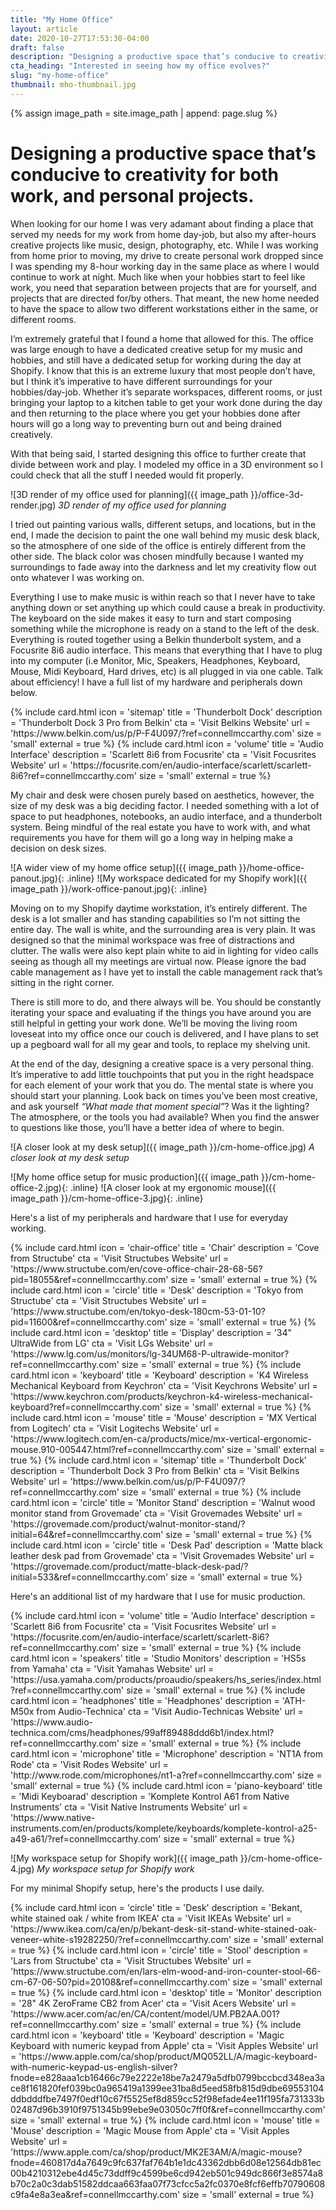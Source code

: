 ```yaml
---
title: "My Home Office"
layout: article
date: 2020-10-27T17:53:30-04:00
draft: false
description: "Designing a productive space that’s conducive to creativity for both work, and personal projects."
cta_heading: "Interested in seeing how my office evolves?"
slug: "my-home-office"
thumbnail: mho-thumbnail.jpg
---
```


{% assign image_path = site.image_path | append: page.slug %}

# Designing a productive space that’s conducive to creativity for both work, and personal projects.

When looking for our home I was very adamant about finding a place that served my needs for my work from home day-job, but also my after-hours creative projects like music, design, photography, etc. While I was working from home prior to moving, my drive to create personal work dropped since I was spending my 8-hour working day in the same place as where I would continue to work at night. Much like when your hobbies start to feel like work, you need that separation between projects that are for yourself, and projects that are directed for/by others. That meant, the new home needed to have the space to allow two different workstations either in the same, or different rooms.

I’m extremely grateful that I found a home that allowed for this. The office was large enough to have a dedicated creative setup for my music and hobbies, and still have a dedicated setup for working during the day at Shopify. I know that this is an extreme luxury that most people don’t have, but I think it’s imperative to have different surroundings for your hobbies/day-job. Whether it’s separate workspaces, different rooms, or just bringing your laptop to a kitchen table to get your work done during the day and then returning to the place where you get your hobbies done after hours will go a long way to preventing burn out and being drained creatively.

With that being said, I started designing this office to further create that divide between work and play. I modeled my office in a 3D environment so I could check that all the stuff I needed would fit properly.

![3D render of my office used for planning]({{ image_path }}/office-3d-render.jpg)
_3D render of my office used for planning_

I tried out painting various walls, different setups, and locations, but in the end, I made the decision to paint the one wall behind my music desk black, so the atmosphere of one side of the office is entirely different from the other side. The black color was chosen mindfully because I wanted my surroundings to fade away into the darkness and let my creativity flow out onto whatever I was working on.

Everything I use to make music is within reach so that I never have to take anything down or set anything up which could cause a break in productivity. The keyboard on the side makes it easy to turn and start composing something while the microphone is ready on a stand to the left of the desk. Everything is routed together using a Belkin thunderbolt system, and a Focusrite 8i6 audio interface. This means that everything that I have to plug into my computer (i.e Monitor, Mic, Speakers, Headphones, Keyboard, Mouse, Midi Keyboard, Hard drives, etc) is all plugged in via one cable. Talk about efficiency! I have a full list of my hardware and peripherals down below.

<div class="section product-list border-radius__normal">
  {% include card.html 
    icon = 'sitemap'
    title = 'Thunderbolt Dock'
    description = 'Thunderbolt Dock 3 Pro from Belkin'
    cta = 'Visit Belkins Website'
    url = 'https://www.belkin.com/us/p/P-F4U097/?ref=connellmccarthy.com'
    size = 'small'
    external = true %}
  {% include card.html 
    icon = 'volume'
    title = 'Audio Interface'
    description = 'Scarlett 8i6 from Focusrite'
    cta = 'Visit Focusrites Website'
    url = 'https://focusrite.com/en/audio-interface/scarlett/scarlett-8i6?ref=connellmccarthy.com'
    size = 'small'
    external = true %}
</div>

My chair and desk were chosen purely based on aesthetics, however, the size of my desk was a big deciding factor. I needed something with a lot of space to put headphones, notebooks, an audio interface, and a thunderbolt system. Being mindful of the real estate you have to work with, and what requirements you have for them will go a long way in helping make a decision on desk sizes.

![A wider view of my home office setup]({{ image_path }}/home-office-panout.jpg){: .inline}
![My workspace dedicated for my Shopify work]({{ image_path }}/work-office-panout.jpg){: .inline}

Moving on to my Shopify daytime workstation, it’s entirely different. The desk is a lot smaller and has standing capabilities so I’m not sitting the entire day. The wall is white, and the surrounding area is very plain. It was designed so that the minimal workspace was free of distractions and clutter. The walls were also kept plain white to aid in lighting for video calls seeing as though all my meetings are virtual now. Please ignore the bad cable management as I have yet to install the cable management rack that’s sitting in the right corner.

There is still more to do, and there always will be. You should be constantly iterating your space and evaluating if the things you have around you are still helpful in getting your work done. We’ll be moving the living room loveseat into my office once our couch is delivered, and I have plans to set up a pegboard wall for all my gear and tools, to replace my shelving unit.

At the end of the day, designing a creative space is a very personal thing. It’s imperative to add little touchpoints that put you in the right headspace for each element of your work that you do. The mental state is where you should start your planning. Look back on times you’ve been most creative, and ask yourself _“What made that moment special”_? Was it the lighting? The atmosphere, or the tools you had available? When you find the answer to questions like those, you’ll have a better idea of where to begin.

![A closer look at my desk setup]({{ image_path }}/cm-home-office.jpg)
_A closer look at my desk setup_

![My home office setup for music production]({{ image_path }}/cm-home-office-2.jpg){: .inline}
![A closer look at my ergonomic mouse]({{ image_path }}/cm-home-office-3.jpg){: .inline}

Here's a list of my peripherals and hardware that I use for everyday working.

<div class="section product-list border-radius__normal">
  {% include card.html 
    icon = 'chair-office'
    title = 'Chair'
    description = 'Cove from Structube'
    cta = 'Visit Structubes Website'
    url = 'https://www.structube.com/en/cove-office-chair-28-68-56?pid=18055&ref=connellmccarthy.com'
    size = 'small'
    external = true %}
  {% include card.html 
    icon = 'circle'
    title = 'Desk'
    description = 'Tokyo from Structube'
    cta = 'Visit Structubes Website'
    url = 'https://www.structube.com/en/tokyo-desk-180cm-53-01-10?pid=11600&ref=connellmccarthy.com'
    size = 'small'
    external = true %}
  {% include card.html 
    icon = 'desktop'
    title = 'Display'
    description = '34" UltraWide from LG'
    cta = 'Visit LGs Website'
    url = 'https://www.lg.com/us/monitors/lg-34UM68-P-ultrawide-monitor?ref=connellmccarthy.com'
    size = 'small'
    external = true %}
  {% include card.html 
    icon = 'keyboard'
    title = 'Keyboard'
    description = 'K4 Wireless Mechanical Keyboard from Keychron'
    cta = 'Visit Keychrons Website'
    url = 'https://www.keychron.com/products/keychron-k4-wireless-mechanical-keyboard?ref=connellmccarthy.com'
    size = 'small'
    external = true %}
  {% include card.html 
    icon = 'mouse'
    title = 'Mouse'
    description = 'MX Vertical from Logitech'
    cta = 'Visit Logitechs Website'
    url = 'https://www.logitech.com/en-ca/products/mice/mx-vertical-ergonomic-mouse.910-005447.html?ref=connellmccarthy.com'
    size = 'small'
    external = true %}
  {% include card.html 
    icon = 'sitemap'
    title = 'Thunderbolt Dock'
    description = 'Thunderbolt Dock 3 Pro from Belkin'
    cta = 'Visit Belkins Website'
    url = 'https://www.belkin.com/us/p/P-F4U097/?ref=connellmccarthy.com'
    size = 'small'
    external = true %}
  {% include card.html 
    icon = 'circle'
    title = 'Monitor Stand'
    description = 'Walnut wood monitor stand from Grovemade'
    cta = 'Visit Grovemades Website'
    url = 'https://grovemade.com/product/walnut-monitor-stand/?initial=64&ref=connellmccarthy.com'
    size = 'small'
    external = true %}
  {% include card.html 
    icon = 'circle'
    title = 'Desk Pad'
    description = 'Matte black leather desk pad from Grovemade'
    cta = 'Visit Grovemades Website'
    url = 'https://grovemade.com/product/matte-black-desk-pad/?initial=533&ref=connellmccarthy.com'
    size = 'small'
    external = true %}
</div>

Here's an additional list of my hardware that I use for music production.

<div class="section product-list border-radius__normal">
  {% include card.html 
    icon = 'volume'
    title = 'Audio Interface'
    description = 'Scarlett 8i6 from Focusrite'
    cta = 'Visit Focusrites Website'
    url = 'https://focusrite.com/en/audio-interface/scarlett/scarlett-8i6?ref=connellmccarthy.com'
    size = 'small'
    external = true %}
  {% include card.html 
    icon = 'speakers'
    title = 'Studio Monitors'
    description = 'HS5s from Yamaha'
    cta = 'Visit Yamahas Website'
    url = 'https://usa.yamaha.com/products/proaudio/speakers/hs_series/index.html?ref=connellmccarthy.com'
    size = 'small'
    external = true %}
  {% include card.html 
    icon = 'headphones'
    title = 'Headphones'
    description = 'ATH-M50x from Audio-Technica'
    cta = 'Visit Audio-Technicas Website'
    url = 'https://www.audio-technica.com/cms/headphones/99aff89488ddd6b1/index.html?ref=connellmccarthy.com'
    size = 'small'
    external = true %}
  {% include card.html 
    icon = 'microphone'
    title = 'Microphone'
    description = 'NT1A from Rode'
    cta = 'Visit Rodes Website'
    url = 'http://www.rode.com/microphones/nt1-a?ref=connellmccarthy.com'
    size = 'small'
    external = true %}
  {% include card.html 
    icon = 'piano-keyboard'
    title = 'Midi Keyboarad'
    description = 'Komplete Kontrol A61 from Native Instruments'
    cta = 'Visit Native Instruments Website'
    url = 'https://www.native-instruments.com/en/products/komplete/keyboards/komplete-kontrol-a25-a49-a61/?ref=connellmccarthy.com'
    size = 'small'
    external = true %}
</div>

![My workspace setup for Shopify work]({{ image_path }}/cm-home-office-4.jpg)
_My workspace setup for Shopify work_

For my minimal Shopify setup, here's the products I use daily.

<div class="section product-list border-radius__normal">
  {% include card.html 
    icon = 'circle'
    title = 'Desk'
    description = 'Bekant, white stained oak / white from IKEA'
    cta = 'Visit IKEAs Website'
    url = 'https://www.ikea.com/ca/en/p/bekant-desk-sit-stand-white-stained-oak-veneer-white-s19282250/?ref=connellmccarthy.com'
    size = 'small'
    external = true %}
  {% include card.html 
    icon = 'circle'
    title = 'Stool'
    description = 'Lars from Structube'
    cta = 'Visit Structubes Website'
    url = 'https://www.structube.com/en/lars-elm-wood-and-iron-counter-stool-66-cm-67-06-50?pid=20108&ref=connellmccarthy.com'
    size = 'small'
    external = true %}
  {% include card.html 
    icon = 'desktop'
    title = 'Monitor'
    description = '28" 4K ZeroFrame CB2 from Acer'
    cta = 'Visit Acers Website'
    url = 'https://www.acer.com/ac/en/CA/content/model/UM.PB2AA.001?ref=connellmccarthy.com'
    size = 'small'
    external = true %}
  {% include card.html 
    icon = 'keyboard'
    title = 'Keyboard'
    description = 'Magic Keyboard with numeric keypad from Apple'
    cta = 'Visit Apples Website'
    url = 'https://www.apple.com/ca/shop/product/MQ052LL/A/magic-keyboard-with-numeric-keypad-us-english-silver?fnode=e828aaa1cb16466c79e2222e18be7a2479a5dfb0799bccbcd348ea3ace8f161820fef039bc0a965419a1399ee31ba8d5eed58fb815d9dbe69553104ddbdddfbe7497f0edf10c67f5525ef8d859cc52f98efade4ee11f195fa731333b02487d96b3910f9751345b99ebe9e03050c7ff0f&ref=connellmccarthy.com'
    size = 'small'
    external = true %}
  {% include card.html 
    icon = 'mouse'
    title = 'Mouse'
    description = 'Magic Mouse from Apple'
    cta = 'Visit Apples Website'
    url = 'https://www.apple.com/ca/shop/product/MK2E3AM/A/magic-mouse?fnode=460817d4a7649c9fc637faf764b1e1dc43362dbb6d08e12564db81ec00b4210312ebe4d45c73ddff9c4599be6cd942eb501c949dc866f3e8574a8b70c2a0c3dab51582ddcaa663faa07f73cfcc5a2fc0370e8fcf6effb70790608c9fa4e8a3ea&ref=connellmccarthy.com'
    size = 'small'
    external = true %}
</div>